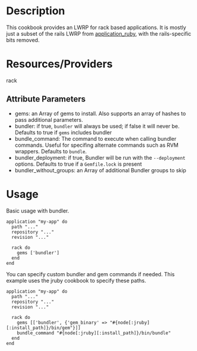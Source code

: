 # Description

This cookbook provides an LWRP for rack based applications. It is mostly just a subset of the rails LWRP from [application_ruby](https://github.com/opscode-cookbooks/application_ruby), with the rails-specific bits removed.

# Resources/Providers

rack

## Attribute Parameters

- gems: an Array of gems to install. Also supports an array of hashes to pass additional parameters.
- bundler: if true, `bundler` will always be used; if false it will never be. Defaults to true if `gems` includes bundler
- bundle_command: The command to execute when calling bundler commands.  Useful for specifing alternate commands such as RVM wrappers.  Defaults to `bundle`.
- bundler_deployment: if true, Bundler will be run with the `--deployment` options. Defaults to true if a `Gemfile.lock` is present
- bundler\_without\_groups: an Array of additional Bundler groups to skip


# Usage

Basic usage with bundler.

```{ruby}
application "my-app" do
  path "..."
  repository "..."
  revision "..."

  rack do
    gems ['bundler']
  end
end
```

You can specify custom bundler and gem commands if needed. This example uses the jruby cookbook to specify these paths.

```{ruby}
application "my-app" do
  path "..."
  repository "..."
  revision "..."

  rack do
    gems [['bundler', {'gem_binary' => "#{node[:jruby][:install_path]}/bin/gem"}]]
    bundle_command "#{node[:jruby][:install_path]}/bin/bundle"
  end
end
```
